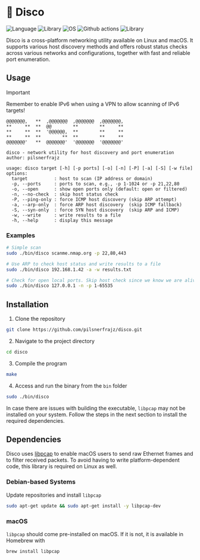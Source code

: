 

# 🪩 Disco
![Language](https://img.shields.io/badge/Language-C-%2300599C.svg)
![Library](https://img.shields.io/badge/Dependencies-libpcap-%230059.svg)
![OS](https://img.shields.io/badge/OS-Linux%2C%20macOS-ff8bba)
![Github actions](https://img.shields.io/badge/Github%20Actions-%23267.svg)
![Library](https://img.shields.io/badge/License-MIT-%2300.svg)

Disco is a cross-platform networking utility available on Linux and macOS. It supports various host discovery methods and offers robust status checks across various networks and configurations, together with fast and reliable port enumeration.

## Usage
> [!IMPORTANT]  
> Remember to enable IPv6 when using a VPN to allow scanning of IPv6 targets!
```
@@@@@@@,   **  ,@@@@@@@  ,@@@@@@@  ,@@@@@@@,
**     **  **  @@        **        **     **
**     **  **  '@@@@@@,  **        **     **
**     **  **        **  **        **     **
@@@@@@@'   **  @@@@@@@'  '@@@@@@@  '@@@@@@@'

disco - network utility for host discovery and port enumeration
author: pilsnerfrajz

usage: disco target [-h] [-p ports] [-o] [-n] [-P] [-a] [-S] [-w file]
options:
  target          : host to scan (IP address or domain)
  -p, --ports     : ports to scan, e.g., -p 1-1024 or -p 21,22,80
  -o, --open      : show open ports only (default: open or filtered)
  -n, --no-check  : skip host status check
  -P, --ping-only : force ICMP host discovery (skip ARP attempt)
  -a, --arp-only  : force ARP host discovery  (skip ICMP fallback)
  -S, --syn-only  : force SYN host discovery  (skip ARP and ICMP)
  -w, --write     : write results to a file
  -h, --help      : display this message
```

### Examples
```bash
# Simple scan
sudo ./bin/disco scanme.nmap.org -p 22,80,443

# Use ARP to check host status and write results to a file
sudo ./bin/disco 192.168.1.42 -a -w results.txt

# Check for open local ports. Skip host check since we know we are alive
sudo ./bin/disco 127.0.0.1 -n -p 1-65535
```

## Installation
1. Clone the repository
```bash
git clone https://github.com/pilsnerfrajz/disco.git
```
2. Navigate to the project directory
```bash
cd disco
```
3. Compile the program
```bash
make
```
4. Access and run the binary from the `bin` folder
```bash
sudo ./bin/disco
```

 In case there are issues with building the executable, `libpcap` may not be installed on your system. Follow the steps in the next section to install the required dependencies.

## Dependencies
Disco uses [libpcap](https://www.tcpdump.org/) to enable macOS users to send raw Ethernet frames and to filter received packets. To avoid having to write platform-dependent code, this library is required on Linux as well.

### Debian-based Systems
Update repositories and install `libpcap`
```bash
sudo apt-get update && sudo apt-get install -y libpcap-dev
```

### macOS
`libpcap` should come pre-installed on macOS. If it is not, it is available in Homebrew with
```bash
brew install libpcap
```
